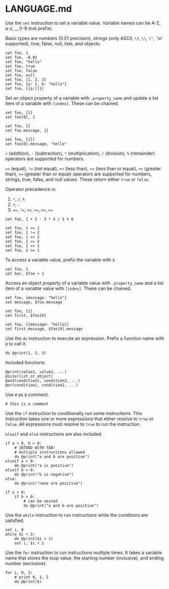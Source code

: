 # LANGUAGE.md

Use the `set` instruction to set a variable value. Variable names can be A-Z, a-z, \_, 0-9 (not prefix).

Basic types are numbers (0.01 precision), strings (only ASCII, `\t`, `\\`, `\"`, `\n' supported), true, false, null, lists, and objects.

```
set foo, 1
set foo, -0.01
set foo, "hello"
set foo, true
set foo, false
set foo, null
set foo, [1, 2, 3]
set foo, {a: 1, b: "hello"}
set foo, [{a:[]}]
```

Set an object property of a variable with `.property_name` and update a list item of a variable with `[index]`. These can be chained.

```
set foo, [1]
set foo[0], 1
```

```
set foo, {}
set foo.message, {}
```

```
set foo, [{}]
set foo[0].message, "hello"
```

`+` (addition), `-` (subtraction), `*` (multiplication), `/` (division), `%` (remainder) operators are supported for numbers.

`==` (equal), `!=` (not equal), `<<` (less than), `<=` (less than or equal), `>>` (greater than), `>=` (greater than or equal) operators are supported for numbers, strings, true, false, and null values. These return either `true` or `false`.

Operator precedence is:

1.  `*`, `/`, `%`
2.  `+`, `-`
3.  `==`, `!=`, `<<`, `<=`, `>>`, `>=`

```
set foo, 1 + 2 - 3 * 4 / 5 % 6
```

```
set foo, 1 == 1
set foo, 1 != 2
set foo, 1 << 2
set foo, 1 <= 2
set foo, 2 >> 1
set foo, 2 >= 1
```

To access a variable value, prefix the variable with `$`.

```
set foo, 1
set bar, $foo + 1
```

Access an object property of a variable value with `.property_name` and a list item of a variable value with `[index]`. These can be chained.

```
set foo, {message: "hello"}
set message, $foo.message
```

```
set foo, [1]
set first, $foo[0]
```

```
set foo, [{message: "hello}]
set first_message, $foo[0].message
```

Use the `do` instruction to execute an expression. Prefix a function name with `@` to call it.

```
do @print(1, 2, 3)
```

Included functions:

```
@print(value1, value2, ...)
@size(list_or_object)
@and(condition1, condition2, ...)
@or(condition1, condition2, ...)
```

Use `#` as a comment.

```
# this is a comment
```

Use the `if` instruction to conditionally run some instructions. This instruction takes one or more expressions that either resolve to `true` or `false`. All expressions must resolve to `true` to run the instruction.

`elseif` and `else` instructions are also included.

```
if a > 0, b > 0:
    # INTEND WITH TAB!
    # multiple instructions allowed
    do @print("a and b are positive")
elseif a > 0:
    do @print("a is positive")
elseif b > 0:
    do @print("b is negative")
else:
    do @print("none are positive")

if a > 0:
    if b > 0:
        # can be nested
        do @print("a and b are positive")
```

Use the `while` instruction to run instructions while the conditions are satisfied.

```
set i, 0
while $i < 3:
    do @print($i + 1)
    set i, $i + 1
```

Use the `for` instruction to run instructions multiple times. It takes a variable name that stores the loop value, the starting number (inclusive), and ending number (exclusive).

```
for i, 0, 3:
    # print 0, 1, 2
    do @print($)
```
